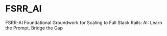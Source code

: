 # FSRR_AI
FSRR-AI Foundational Groundwork for Scaling to Full Stack Rails: AI: Learn the Prompt, Bridge the Gap
